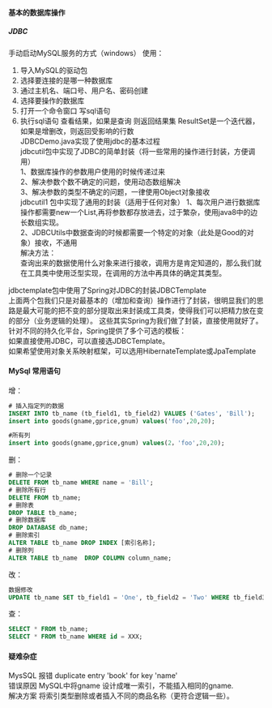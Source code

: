 #### 基本的数据库操作
##### JDBC
手动启动MySQL服务的方式（windows）
使用：  
1. 导入MySQL的驱动包  
2. 选择要连接的是哪一种数据库
3. 通过主机名、端口号、用户名、密码创建
4. 选择要操作的数据库
5. 打开一个命令窗口  写sql语句  
6. 执行sql语句  查看结果，如果是查询 则返回结果集 ResultSet是一个迭代器，如果是增删改，则返回受影响的行数  
JDBCDemo.java实现了使用jdbc的基本过程  
jdbcutil包中实现了JDBC的简单封装（将一些常用的操作进行封装，方便调用）  
1、数据库操作的参数用户使用的时候传递过来  
2、解决参数个数不确定的问题，使用动态数组解决  
3、解决参数的类型不确定的问题，一律使用Object对象接收  
jdbcutil1 包中实现了通用的封装（适用于任何对象） 
1、每次用户进行数据库操作都需要new一个List,再将参数都存放进去，过于繁杂，使用java8中的边长数组实现。  
2、JDBCUtils中数据查询的时候都需要一个特定的对象（此处是Good的对象）接收，不通用   
解决方法：  
查询出来的数据使用什么对象来进行接收，调用方是肯定知道的，那么我们就在工具类中使用泛型实现，在调用的方法中再具体的确定其类型。  




jdbctemplate包中使用了Spring对JDBC的封装JDBCTemplate  
上面两个包我们只是对最基本的（增加和查询）操作进行了封装，很明显我们的思路是最大可能的把不变的部分提取出来封装成工具类，使得我们可以把精力放在变的部分（业务逻辑的处理）。
这些其实Spring为我们做了封装，直接使用就好了。  
针对不同的持久化平台，Spring提供了多个可选的模板：  
如果直接使用JDBC，可以直接选JDBCTemplate。  
如果希望使用对象关系映射框架，可以选用HibernateTemplate或JpaTemplate



#### MySql 常用语句
增：  
```sql
# 插入指定列的数据
INSERT INTO tb_name (tb_field1, tb_field2) VALUES ('Gates', 'Bill');
insert into goods(gname,gprice,gnum) values('foo',20,20);

#所有列
insert into goods(gname,gprice,gnum) values(2，'foo',20,20);

```

删：  
```sql
# 删除一个记录
DELETE FROM tb_name WHERE name = 'Bill';
# 删除所有行
DELETE FROM tb_name;
# 删除表
DROP TABLE tb_name;
# 删除数据库
DROP DATABASE db_name;
# 删除索引
ALTER TABLE tb_name DROP INDEX [索引名称];
# 删除列
ALTER TABLE tb_name  DROP COLUMN column_name;
```

改：  
```sql
数据修改
UPDATE tb_name SET tb_field1 = 'One', tb_field2 = 'Two' WHERE tb_field3 = '111';
```

查：
```sql
SELECT * FROM tb_name;
SELECT * FROM tb_name WHERE id = XXX;
```  

#### 疑难杂症
MysSQL 报错 duplicate entry 'book' for key 'name'  
错误原因 MySQL中将gname 设计成唯一索引，不能插入相同的gname.  
解决方案 将索引类型删除或者插入不同的商品名称（更符合逻辑一些）。